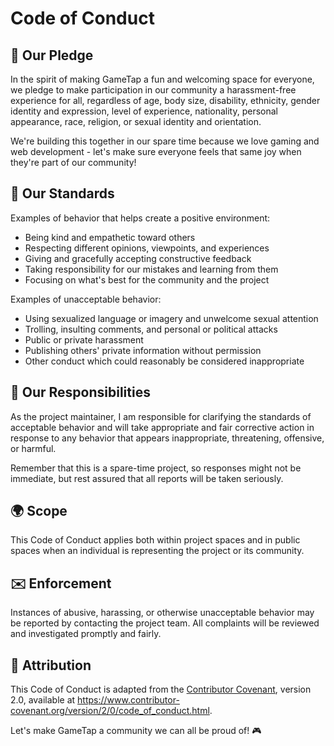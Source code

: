 # Code of Conduct

## 💫 Our Pledge

In the spirit of making GameTap a fun and welcoming space for everyone, we pledge to make participation in our community a harassment-free experience for all, regardless of age, body size, disability, ethnicity, gender identity and expression, level of experience, nationality, personal appearance, race, religion, or sexual identity and orientation.

We're building this together in our spare time because we love gaming and web development - let's make sure everyone feels that same joy when they're part of our community!

## 🌈 Our Standards

Examples of behavior that helps create a positive environment:

- Being kind and empathetic toward others
- Respecting different opinions, viewpoints, and experiences
- Giving and gracefully accepting constructive feedback
- Taking responsibility for our mistakes and learning from them
- Focusing on what's best for the community and the project

Examples of unacceptable behavior:

- Using sexualized language or imagery and unwelcome sexual attention
- Trolling, insulting comments, and personal or political attacks
- Public or private harassment
- Publishing others' private information without permission
- Other conduct which could reasonably be considered inappropriate

## 🤝 Our Responsibilities

As the project maintainer, I am responsible for clarifying the standards of acceptable behavior and will take appropriate and fair corrective action in response to any behavior that appears inappropriate, threatening, offensive, or harmful.

Remember that this is a spare-time project, so responses might not be immediate, but rest assured that all reports will be taken seriously.

## 🌍 Scope

This Code of Conduct applies both within project spaces and in public spaces when an individual is representing the project or its community.

## ✉️ Enforcement

Instances of abusive, harassing, or otherwise unacceptable behavior may be reported by contacting the project team. All complaints will be reviewed and investigated promptly and fairly.

## 📝 Attribution

This Code of Conduct is adapted from the [Contributor Covenant](https://www.contributor-covenant.org),
version 2.0, available at
https://www.contributor-covenant.org/version/2/0/code_of_conduct.html.

Let's make GameTap a community we can all be proud of! 🎮
